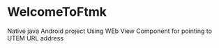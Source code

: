 # WelcomeToFtmk

Native java Android project 
Using WEb View Component for pointing to UTEM URL address

